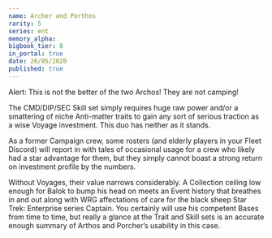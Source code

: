 ```yaml
---
name: Archer and Porthos
rarity: 5
series: ent
memory_alpha:
bigbook_tier: 8
in_portal: true
date: 26/05/2020
published: true
---
```


Alert: This is not the better of the two Archos! They are not camping!

The CMD/DIP/SEC Skill set simply requires huge raw power and/or a smattering of niche Anti-matter traits to gain any sort of serious traction as a wise Voyage investment. This duo has neither as it stands.

As a former Campaign crew, some rosters (and elderly players in your Fleet Discord) will report in with tales of occasional usage for a crew who likely had a star advantage for them, but they simply cannot boast a strong return on investment profile by the numbers.

Without Voyages, their value narrows considerably. A Collection ceiling low enough for Balok to bump his head on meets an Event history that breathes in and out along with WRG affectations of care for the black sheep Star Trek: Enterprise series Captain. You certainly will use his competent Bases from time to time, but really a glance at the Trait and Skill sets is an accurate enough summary of Arthos and Porcher’s usability in this case.
